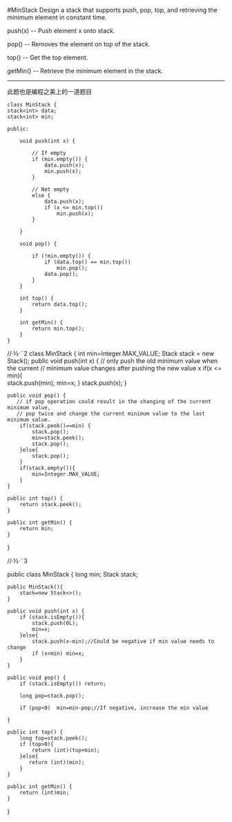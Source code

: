 #MinStack
Design a stack that supports push, pop, top, and retrieving the minimum element in constant time.

push(x) -- Push element x onto stack.

pop() -- Removes the element on top of the stack.

top() -- Get the top element.

getMin() -- Retrieve the minimum element in the stack.



---

此题也是编程之美上的一道题目

```
class MinStack {
stack<int> data;
stack<int> min;

public:

    void push(int x) {

        // If empty
        if (min.empty()) {
            data.push(x);
            min.push(x);
        }

        // Not empty
        else {
            data.push(x);
            if (x <= min.top())
                min.push(x);
        }

    }

    void pop() {

        if (!min.empty()) {
            if (data.top() == min.top())
                min.pop();
            data.pop();
        }
    }

    int top() {
        return data.top();
    }

    int getMin() {
        return min.top();
    }
}
```

//·½·¨2
class MinStack {
    int min=Integer.MAX_VALUE;
    Stack<Integer> stack = new Stack<Integer>();
    public void push(int x) {
       // only push the old minimum value when the current 
       // minimum value changes after pushing the new value x
        if(x <= min){          
            stack.push(min);
            min=x;
        }
        stack.push(x);
    }

    public void pop() {
       // if pop operation could result in the changing of the current minimum value, 
       // pop twice and change the current minimum value to the last minimum value.
        if(stack.peek()==min) {
            stack.pop();
            min=stack.peek();
            stack.pop();
        }else{
            stack.pop();
        }
        if(stack.empty()){
            min=Integer.MAX_VALUE;
        }
    }

    public int top() {
        return stack.peek();
    }

    public int getMin() {
        return min;
    }
}

//·½·¨3

public class MinStack {
    long min;
    Stack<Long> stack;

    public MinStack(){
        stack=new Stack<>();
    }

    public void push(int x) {
        if (stack.isEmpty()){
            stack.push(0L);
            min=x;
        }else{
            stack.push(x-min);//Could be negative if min value needs to change
            if (x<min) min=x;
        }
    }

    public void pop() {
        if (stack.isEmpty()) return;

        long pop=stack.pop();

        if (pop<0)  min=min-pop;//If negative, increase the min value

    }

    public int top() {
        long top=stack.peek();
        if (top>0){
            return (int)(top+min);
        }else{
           return (int)(min);
        }
    }

    public int getMin() {
        return (int)min;
    }
}
